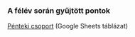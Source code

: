 ### A félév során gyűjtött pontok

[Pénteki csoport](https://goo.gl/h6YAC1) (Google Sheets táblázat)

